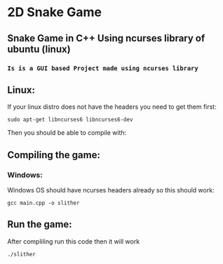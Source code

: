 # 2D Snake Game

## Snake Game in C++ Using ncurses library of ubuntu (linux)
### `Is is a GUI based Project made using ncurses library`

## Linux:
If your linux distro does not have the headers you need to get them first:

    sudo apt-get libncurses6 libncurses6-dev

Then you should be able to compile with:

## Compiling the game:
### Windows: 
Windows OS should have ncurses headers already so this should work:

    gcc main.cpp -o slither

## Run the game:
After compliling run this code then it will work

    ./slither
